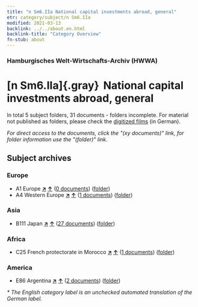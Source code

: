 ```yaml
---
title: "n Sm6.IIa National capital investments abroad, general"
etr: category/subject/n Sm6.IIa
modified: 2021-03-13
backlink: ../../about.en.html
backlink-title: "Category Overview"
fn-stub: about
---
```


### Hamburgisches Welt-Wirtschafts-Archiv (HWWA)
# [n Sm6.IIa]{.gray}&#8201; National capital investments abroad, general&#160; 





In total 5 subject folders, 31 documents - folders incomplete.
For material not published as folders, please check the [digitized films](/film/h1_sh) (in German).

_For direct access to the documents, click the "(xy documents)" link, for folder information use the "(folder)" link._

## Subject archives



### Europe

- A1 Europe [**&nearr;**](../../../geo/i/140892/about.en.html "Europe (all folders)") [**&uarr;**](../../../geo/about.en.html#A1 "Country category system") (<a href="https://pm20.zbw.eu/dfgview/sh/140892,145785" title="about: Europe : National capital investments abroad, general" target="_blank">0 documents</a>) ([folder](http://purl.org/pressemappe20/folder/sh/140892,145785))
- A4 Western Europe [**&nearr;**](../../../geo/i/140897/about.en.html "Western Europe (all folders)") [**&uarr;**](../../../geo/about.en.html#A4 "Country category system") (<a href="https://pm20.zbw.eu/dfgview/sh/140897,145785" title="about: Western Europe : National capital investments abroad, general" target="_blank">1 documents</a>) ([folder](http://purl.org/pressemappe20/folder/sh/140897,145785))

### Asia

- B111 Japan [**&nearr;**](../../../geo/i/141272/about.en.html "Japan (all folders)") [**&uarr;**](../../../geo/about.en.html#B111 "Country category system") (<a href="https://pm20.zbw.eu/dfgview/sh/141272,145785" title="about: Japan : National capital investments abroad, general" target="_blank">27 documents</a>) ([folder](http://purl.org/pressemappe20/folder/sh/141272,145785))

### Africa

- C25 French protectorate in Morocco [**&nearr;**](../../../geo/i/141358/about.en.html "French protectorate in Morocco (all folders)") [**&uarr;**](../../../geo/about.en.html#C25 "Country category system") (<a href="https://pm20.zbw.eu/dfgview/sh/141358,145785" title="about: French protectorate in Morocco : National capital investments abroad, general" target="_blank">1 documents</a>) ([folder](http://purl.org/pressemappe20/folder/sh/141358,145785))

### America

- E86 Argentina [**&nearr;**](../../../geo/i/141692/about.en.html "Argentina (all folders)") [**&uarr;**](../../../geo/about.en.html#E86 "Country category system") (<a href="https://pm20.zbw.eu/dfgview/sh/141692,145785" title="about: Argentina : National capital investments abroad, general" target="_blank">2 documents</a>) ([folder](http://purl.org/pressemappe20/folder/sh/141692,145785))


_* The English category label is an unchecked automated translation of the German label._

